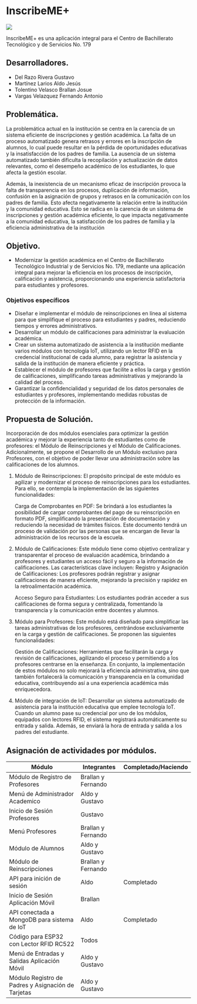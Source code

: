 # InscribeME+
<p align="left">
   <img src="https://img.shields.io/badge/STATUS-EN%20DESARROLLO-green">
</p>

<p></p>
InscribeME+ es una aplicación integral para el Centro de Bachillerato Tecnológico y de Servicios No. 179

## Desarrolladores.
- Del Razo Rivera Gustavo
- Martínez Larios Aldo Jesús
- Tolentino Velasco Brallan Josue
- Vargas Velazquez Fernando Antonio

## Problemática.
 La problemática actual en la institución se centra en la carencia de un sistema eficiente de inscripciones y gestión académica. La falta de un proceso automatizado genera retrasos y errores en la inscripción de alumnos, lo cual puede resultar en la pérdida de oportunidades educativas y la insatisfacción de los padres de familia. La ausencia de un sistema automatizado también dificulta la recopilación y actualización de datos relevantes, como el desempeño académico de los estudiantes, lo que afecta la gestión escolar.<p></p>
 Además, la inexistencia de un mecanismo eficaz de inscripción provoca la falta de transparencia en los procesos, duplicación de información, confusión en la asignación de grupos y retrasos en la comunicación con los padres de familia.
 Esto afecta negativamente la relación entre la institución y la comunidad educativa.
 Esto se radica en la carencia de un sistema de inscripciones y gestión académica eficiente, lo que impacta negativamente a la comunidad educativa, la satisfacción de los padres de familia y la eficiencia administrativa de la institución

## Objetivo.
- Modernizar la gestión académica en el Centro de Bachillerato Tecnológico Industrial y de Servicios No. 179, mediante una aplicación integral para mejorar la eficiencia en los procesos de inscripción, calificación y asistencia, proporcionando una experiencia satisfactoria para estudiantes y profesores.

### Objetivos específicos
- Diseñar e implementar el módulo de reinscripciones en línea al sistema para que simplifique el proceso para estudiantes y padres, reduciendo tiempos y errores administrativos.
- Desarrollar un módulo de calificaciones para administrar la evaluación académica.
- Crear un sistema automatizado de asistencia a la institución mediante varios módulos con tecnología IoT, utilizando un lector RFID en la credencial institucional de cada alumno, para registrar la asistencia y salida de la institución de manera eficiente y práctica.
- Establecer el módulo de profesores que facilite a ellos la carga y gestión de calificaciones, simplificando tareas administrativas y mejorando la calidad del proceso.
- Garantizar la confidencialidad y seguridad de los datos personales de estudiantes y profesores, implementando medidas robustas de protección de la información.

## Propuesta de Solución.
 Incorporación de dos módulos esenciales para optimizar la gestión académica y mejorar la experiencia tanto de estudiantes como de profesores: el Módulo de Reinscripciones y el Módulo de Calificaciones. Adicionalmente, se propone el Desarrollo de un Módulo exclusivo para Profesores, con el objetivo de poder llevar una administración sobre las calificaciones de los alumnos.
 1. Módulo de Reinscripciones:
 El propósito principal de este módulo es agilizar y modernizar el proceso de
 reinscripciones para los estudiantes. Para ello, se contempla la implementación de
 las siguientes funcionalidades: <p></p>
 Carga de Comprobantes en PDF: Se brindará a los estudiantes la posibilidad de
 cargar comprobantes del pago de su reinscripción en formato PDF, simplificando la
 presentación de documentación y reduciendo la necesidad de trámites físicos.
 Este documento tendrá un proceso de validación por las personas que se
 encargan de llevar la administración de los recursos de la escuela. <p></p>
 2. Módulo de Calificaciones:
 Este módulo tiene como objetivo centralizar y transparentar el proceso de
 evaluación académica, brindando a profesores y estudiantes un acceso fácil y
 seguro a la información de calificaciones. Las características clave incluyen:
 Registro y Asignación de Calificaciones: Los profesores podrán registrar y
 asignar calificaciones de manera eficiente, mejorando la precisión y rapidez en la
 retroalimentación académica.<p></p>
 Acceso Seguro para Estudiantes: Los estudiantes podrán acceder a sus
 calificaciones de forma segura y centralizada, fomentando la transparencia y la
 comunicación entre docentes y alumnos.<p></p>
 3. Módulo para Profesores:
 Este módulo está diseñado para simplificar las tareas administrativas de los
 profesores, centrándose exclusivamente en la carga y gestión de calificaciones.
 Se proponen las siguientes funcionalidades:<p></p>
 Gestión de Calificaciones: Herramientas que facilitarán la carga y revisión de
 calificaciones, agilizando el proceso y permitiendo a los profesores centrarse en la
 enseñanza.
 En conjunto, la implementación de estos módulos no solo mejorará la eficiencia
 administrativa, sino que también fortalecerá la comunicación y transparencia en la
 comunidad educativa, contribuyendo así a una experiencia académica más
 enriquecedora.<p></p>
4. Módulo de integración de IoT:
 Desarrollar un sistema automatizado de asistencia para la institución educativa
 que emplee tecnología IoT. Cuando un alumno pase su credencial por uno de los
 módulos, equipados con lectores RFID, el sistema registrará
 automáticamente su entrada y salida. Además, se enviará la hora de entrada y salida a los
 padres del estudiante.<p></p>


## Asignación de actividades por módulos.
| Módulo  | Integrantes| Completado/Haciendo |
|--------------|--------------|--------------|
| Módulo de Registro de Profesores   | Brallan y Fernando |              |
| Menú de Administrador Academico    |   Aldo y Gustavo   |              |
| Inicio de Sesión Profesores   |   Gustavo   |              |
| Menú Profesores   | Brallan y Fernando |              |
| Módulo de Alumnos   |   Aldo y Gustavo   |              |
| Módulo de Reinscripciones   | Brallan y Fernando |              |
| API para inición de sesión   | Aldo |      Completado        |
| Inicio de Sesión Aplicación Móvil   |   Brallan   |              |
| API conectada a MongoDB para sistema de IoT   | Aldo |      Completado        |
| Código para ESP32 con Lector RFID RC522   | Todos |              |
| Menú de Entradas y Salidas Aplicación Móvil   |   Aldo y Gustavo   |              |
| Módulo Registro de Padres y Asignación de Tarjetas   |   Aldo y Gustavo   |              |

